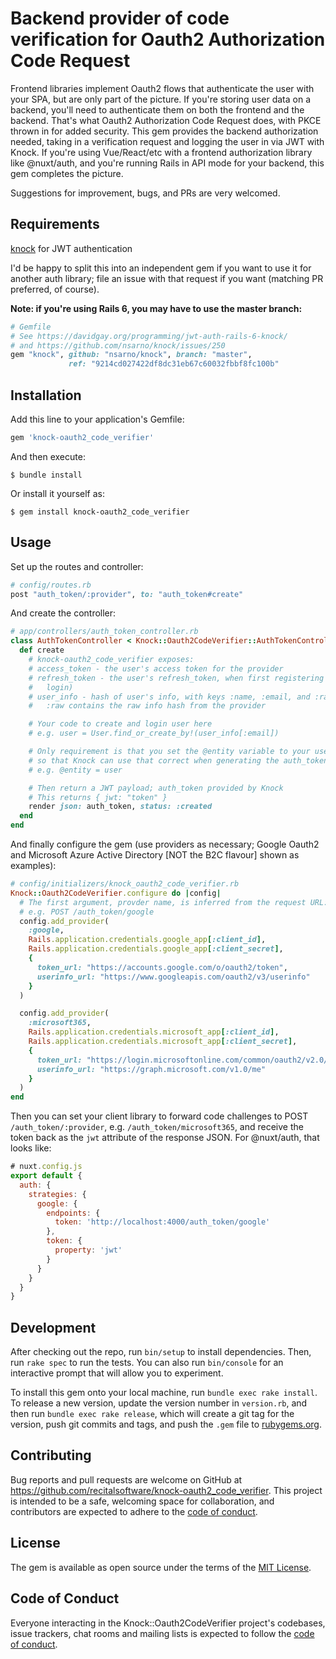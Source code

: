 # Backend provider of code verification for Oauth2 Authorization Code Request

Frontend libraries implement Oauth2 flows that authenticate the user with your
SPA, but are only part of the picture. If you're storing user data on a backend,
you'll need to authenticate them on both the frontend and the backend. That's
what Oauth2   Authorization Code Request does, with PKCE thrown in for added
security. This gem provides the backend authorization needed, taking in a
verification request and logging the user in via JWT with Knock. If you're using
Vue/React/etc with a frontend authorization library like @nuxt/auth, and you're
running Rails in API mode for your backend, this gem completes the picture.

Suggestions for improvement, bugs, and PRs are very welcomed.

## Requirements

[knock](https://github.com/nsarno/knock) for JWT authentication 

I'd be happy to split this into an independent gem if you want to use it for
another auth library; file an issue with that request if you want (matching
PR preferred, of course).

**Note: if you're using Rails 6, you may have to use the master branch:**

```ruby
# Gemfile
# See https://davidgay.org/programming/jwt-auth-rails-6-knock/
# and https://github.com/nsarno/knock/issues/250
gem "knock", github: "nsarno/knock", branch: "master",
             ref: "9214cd027422df8dc31eb67c60032fbbf8fc100b"
```

## Installation

Add this line to your application's Gemfile:

```ruby
gem 'knock-oauth2_code_verifier'
```

And then execute:

    $ bundle install

Or install it yourself as:

    $ gem install knock-oauth2_code_verifier

## Usage

Set up the routes and controller:

```ruby
# config/routes.rb
post "auth_token/:provider", to: "auth_token#create"
```

And create the controller:

```ruby
# app/controllers/auth_token_controller.rb
class AuthTokenController < Knock::Oauth2CodeVerifier::AuthTokenController
  def create
    # knock-oauth2_code_verifier exposes:
    # access_token - the user's access token for the provider
    # refresh_token - the user's refresh_token, when first registering (blank on
    #   login)
    # user_info - hash of user's info, with keys :name, :email, and :raw
    #   :raw contains the raw info hash from the provider

    # Your code to create and login user here
    # e.g. user = User.find_or_create_by!(user_info[:email])

    # Only requirement is that you set the @entity variable to your user object
    # so that Knock can use that correct when generating the auth_token
    # e.g. @entity = user    

    # Then return a JWT payload; auth_token provided by Knock
    # This returns { jwt: "token" }
    render json: auth_token, status: :created
  end
end
```

And finally configure the gem (use providers as necessary; Google Oauth2 and
Microsoft Azure Active Directory [NOT the B2C flavour] shown as examples):

```ruby
# config/initializers/knock_oauth2_code_verifier.rb
Knock::Oauth2CodeVerifier.configure do |config|
  # The first argument, provder name, is inferred from the request URL:
  # e.g. POST /auth_token/google
  config.add_provider(
    :google,
    Rails.application.credentials.google_app[:client_id],
    Rails.application.credentials.google_app[:client_secret],
    {
      token_url: "https://accounts.google.com/o/oauth2/token",
      userinfo_url: "https://www.googleapis.com/oauth2/v3/userinfo"
    }
  )

  config.add_provider(
    :microsoft365,
    Rails.application.credentials.microsoft_app[:client_id],
    Rails.application.credentials.microsoft_app[:client_secret],
    {
      token_url: "https://login.microsoftonline.com/common/oauth2/v2.0/token",
      userinfo_url: "https://graph.microsoft.com/v1.0/me"
    }
  )
end
```

Then you can set your client library to forward code challenges to POST
`/auth_token/:provider`, e.g. `/auth_token/microsoft365`, and receive the token
back as the `jwt` attribute of the response JSON. For @nuxt/auth, that looks
like:

```javascript
# nuxt.config.js
export default {
  auth: {
    strategies: {
      google: {
        endpoints: {
          token: 'http://localhost:4000/auth_token/google'
        },
        token: {
          property: 'jwt'
        }
      }
    }
  }
}
```

## Development

After checking out the repo, run `bin/setup` to install dependencies. Then,
run `rake spec` to run the tests. You can also run `bin/console` for an
interactive prompt that will allow you to experiment.

To install this gem onto your local machine, run `bundle exec rake install`. To
release a new version, update the version number in `version.rb`, and then run
`bundle exec rake release`, which will create a git tag for the version, push
git commits and tags, and push the `.gem` file to
[rubygems.org](https://rubygems.org).

## Contributing

Bug reports and pull requests are welcome on GitHub at
https://github.com/recitalsoftware/knock-oauth2_code_verifier. This project is
intended to be a safe, welcoming space for collaboration, and contributors are
expected to adhere to the
[code of conduct](https://github.com/recitalsoftware/knock-oauth2_code_verifier/blob/master/CODE_OF_CONDUCT.md).


## License

The gem is available as open source under the terms of the
[MIT License](https://opensource.org/licenses/MIT).

## Code of Conduct

Everyone interacting in the Knock::Oauth2CodeVerifier project's codebases, issue
trackers, chat rooms and mailing lists is expected to follow the
[code of conduct](https://github.com/recitalsoftware/knock-oauth2_code_verifier/blob/master/CODE_OF_CONDUCT.md).
